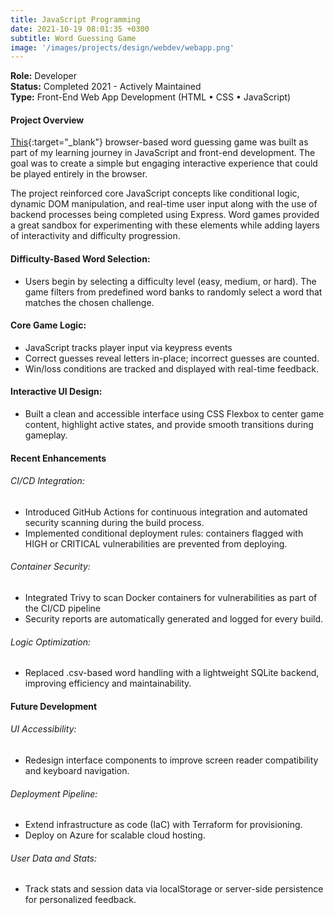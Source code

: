 ```yaml
---
title: JavaScript Programming
date: 2021-10-19 08:01:35 +0300
subtitle: Word Guessing Game
image: '/images/projects/design/webdev/webapp.png'
---
```

**Role:** Developer<br>
**Status:** Completed 2021 - Actively Maintained<br>
**Type:** Front-End Web App Development (HTML • CSS • JavaScript)

#### Project Overview
 [This](https://github.com/micah-e-cole/WordAppRevamp){:target="_blank"} browser-based word guessing game was built as part of my learning journey in JavaScript and front-end development. The goal was to create a simple but engaging interactive experience that could be played entirely in the browser.

The project reinforced core JavaScript concepts like conditional logic, dynamic DOM manipulation, and real-time user input along with the use of backend processes being completed using Express. Word games provided a great sandbox for experimenting with these elements while adding layers of interactivity and difficulty progression.

#### Difficulty-Based Word Selection:
- Users begin by selecting a difficulty level (easy, medium, or hard). The game filters from predefined word banks to randomly select a word that matches the chosen challenge.

#### Core Game Logic:
- JavaScript tracks player input via keypress events
- Correct guesses reveal letters in-place; incorrect guesses are counted.
- Win/loss conditions are tracked and displayed with real-time feedback.

#### Interactive UI Design:
- Built a clean and accessible interface using CSS Flexbox to center game content, highlight active states, and provide smooth transitions during gameplay.

#### Recent Enhancements
###### CI/CD Integration:
- Introduced GitHub Actions for continuous integration and automated security scanning during the build process.
- Implemented conditional deployment rules: containers flagged with HIGH or CRITICAL vulnerabilities are prevented from deploying.
###### Container Security:
- Integrated Trivy to scan Docker containers for vulnerabilities as part of the CI/CD pipeline
- Security reports are automatically generated and logged for every build.
###### Logic Optimization:
- Replaced .csv-based word handling with a lightweight SQLite backend, improving efficiency and maintainability.

#### Future Development
###### UI Accessibility:
- Redesign interface components to improve screen reader compatibility and keyboard navigation.

###### Deployment Pipeline:
- Extend infrastructure as code (IaC) with Terraform for provisioning.
- Deploy on Azure for scalable cloud hosting.

###### User Data and Stats:
- Track stats and session data via localStorage or server-side persistence for personalized feedback.
